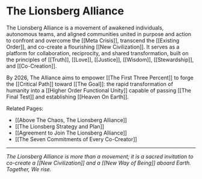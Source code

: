 # The Lionsberg Alliance

The Lionsberg Alliance is a movement of awakened individuals, autonomous teams, and aligned communities united in purpose and action to confront and overcome the [[Meta Crisis]], transcend the [[Existing Order]], and co-create a flourishing [[New Civilization]]. It serves as a platform for collaboration, reciprocity, and shared transformation, built on the principles of [[Truth]], [[Love]], [[Justice]], [[Wisdom]], [[Stewardship]], and [[Co-Creation]].

By 2026, The Alliance aims to empower [[The First Three Percent]] to forge the [[Critical Path]] toward [[The Goal]]: the rapid transformation of humanity into a [[Higher Order Functional Unity]] capable of passing [[The Final Test]] and establishing [[Heaven On Earth]].

Related Pages: 
- [[Above The Chaos, The Lionsberg Alliance]]  
- [[The Lionsberg Strategy and Plan]]  
- [[Agreement to Join The Lionsberg Alliance]]  
- [[The Seven Commitments of Every Co-Creator]]  

___
*The Lionsberg Alliance is more than a movement; it is a sacred invitation to co-create a [[New Civilization]] and a [[New Way of Being]] aboard Earth. Together, We rise.*

